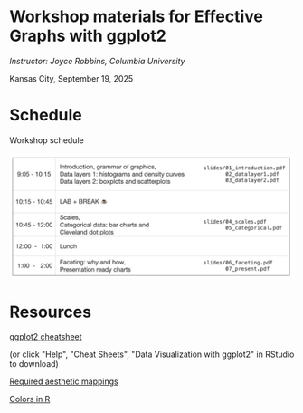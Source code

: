 # Workshop materials for Effective Graphs with ggplot2

*Instructor: Joyce Robbins, Columbia University*

Kansas City, September 19, 2025

# Schedule

Workshop schedule

![](workshop_schedule.png)


# Resources

[ggplot2 cheatsheet](https://rstudio.github.io/cheatsheets/data-visualization.pdf)

(or click "Help", "Cheat Sheets", "Data Visualization with ggplot2" in RStudio to download)

[Required aesthetic mappings](https://edav.info/learning-ggplot2.html#required-aesthetic-mappings)

[Colors in R](http://www.stat.columbia.edu/~tzheng/files/Rcolor.pdf)

